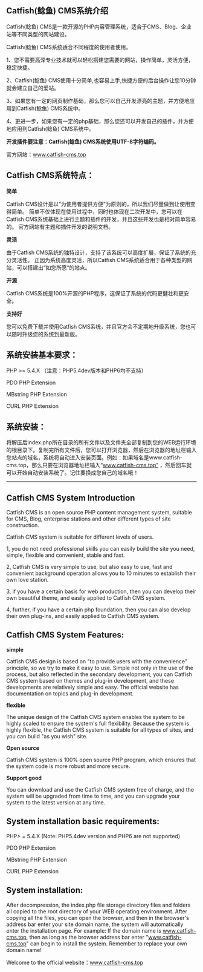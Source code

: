 ## Catfish(鲶鱼) CMS系统介绍 ##

Catfish(鲶鱼) CMS是一款开源的PHP内容管理系统，适合于CMS、Blog、企业站等不同类型的网站建设。

Catfish(鲶鱼) CMS系统适合不同程度的使用者使用。

1、您不需要高深专业技术就可以轻松搭建您需要的网站，操作简单，灵活方便，稳定快捷。

2、Catfish(鲶鱼) CMS使用十分简单,也容易上手,快捷方便的后台操作让您10分钟就会建立自己的爱站。

3、如果您有一定的网页制作基础，那么您可以自己开发漂亮的主题，并方便地应用到Catfish(鲶鱼) CMS系统中。

4、更进一步，如果您有一定的php基础，那么您还可以开发自己的插件，并方便地应用到Catfish(鲶鱼) CMS系统中。

**开发插件要注意：Catfish(鲶鱼) CMS系统使用UTF-8字符编码。**

官方网站：www.catfish-cms.top

## Catfish CMS系统特点： ##

**简单**

Catfish CMS设计是以“为使用者提供方便”为原则的，所以我们尽量做到让使用变得简单。
简单不仅体现在使用过程中，同时也体现在二次开发中，您可以在Catfish CMS系统基础上进行主题和插件的开发，并且这些开发也是相对简单容易的。
官方网站有主题和插件开发的说明文档。

**灵活**

由于Catfish CMS系统的独特设计，支持了该系统可以高度扩展，保证了系统的充分灵活性。
正因为系统高度灵活，所以Catfish CMS系统适合用于各种类型的网站，可以搭建出“如您所愿”的站点。

**开源**

Catfish CMS系统是100%开源的PHP程序，这保证了系统的代码更健壮和更安全。

**支持好**

您可以免费下载并使用Catfish CMS系统，并且官方会不定期地升级系统，您也可以随时升级您的系统到最新版。

## 系统安装基本要求： ##

PHP >= 5.4.X （注意：PHP5.4dev版本和PHP6均不支持）

PDO PHP Extension

MBstring PHP Extension

CURL PHP Extension

## 系统安装： ##

将解压后index.php所在目录的所有文件以及文件夹全部复制到您的WEB运行环境的根目录下。复制完所有文件后，您可以打开浏览器，然后在浏览器的地址栏输入您站点的域名，系统将自动进入安装页面。例如：如果域名是www.catfish-cms.top，那么只要在浏览器地址栏输入“www.catfish-cms.top”
，然后回车就可以开始自动安装系统了。记住要换成您自己的域名哦！


----------


## Catfish CMS System Introduction ##

Catfish CMS is an open source PHP content management system, suitable for CMS, Blog, enterprise stations and other different types of site construction.

Catfish CMS system is suitable for different levels of users.

1, you do not need professional skills you can easily build the site you need, simple, flexible and convenient, stable and fast.

2, Catfish CMS is very simple to use, but also easy to use, fast and convenient background operation allows you to 10 minutes to establish their own love station.

3, if you have a certain basis for web production, then you can develop their own beautiful theme, and easily applied to Catfish CMS system.

4, further, if you have a certain php foundation, then you can also develop their own plug-ins, and easily applied to Catfish CMS system.

## Catfish CMS System Features: ##

**simple**

Catfish CMS design is based on "to provide users with the convenience" principle, so we try to make it easy to use.
Simple not only in the use of the process, but also reflected in the secondary development, you can Catfish CMS system based on themes and plug-in development, and these developments are relatively simple and easy.
The official website has documentation on topics and plug-in development.

**flexible**

The unique design of the Catfish CMS system enables the system to be highly scaled to ensure the system's full flexibility.
Because the system is highly flexible, the Catfish CMS system is suitable for all types of sites, and you can build "as you wish" site.

**Open source**

Catfish CMS system is 100% open source PHP program, which ensures that the system code is more robust and more secure.

**Support good**

You can download and use the Catfish CMS system free of charge, and the system will be upgraded from time to time, and you can upgrade your system to the latest version at any time.

## System installation basic requirements: ##

PHP> = 5.4.X (Note: PHP5.4dev version and PHP6 are not supported)

PDO PHP Extension

MBstring PHP Extension

CURL PHP Extension

## System installation: ##

After decompression, the index.php file storage directory files and folders all copied to the root directory of your WEB operating environment. After copying all the files, you can open the browser, and then in the browser's address bar enter your site domain name, the system will automatically enter the installation page. For example: If the domain name is www.catfish-cms.top, then as long as the browser address bar enter "www.catfish-cms.top" can begin to install the system. Remember to replace your own domain name!

Welcome to the official website：www.catfish-cms.top